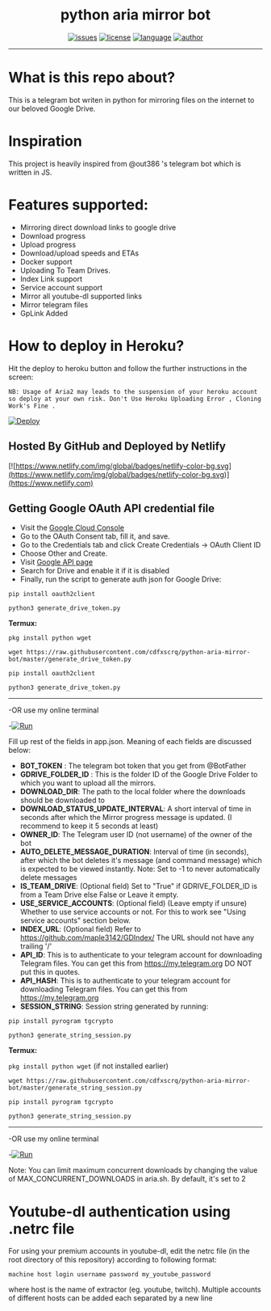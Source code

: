 <h1 align="center">python aria mirror bot</h1> 
<p align="center">
<p align="center">
<a href="https://img.shields.io/github/issues/cdfxscrq/python-aria-mirror-bot"><img alt="issues" src="https://img.shields.io/github/issues/cdfxscrq/python-aria-mirror-bot"/></a>
<a href="https://img.shields.io/github/license/cdfxscrq/python-aria-mirror-bot"><img alt="license" src="https://img.shields.io/github/license/cdfxscrq/python-aria-mirror-bot"/></a>
<a href="https://www.python.org/"><img alt="language" src="https://img.shields.io/badge/Made%20with-Python-1f425f.svg"/></a>
<a href="https://github.com/ellerbrock/open-source-badges/"><img alt="author" src="https://badges.frapsoft.com/os/v1/open-source.svg?v=103"/></a>
</p>

<hr>

# What is this repo about?
This is a telegram bot writen in python for mirroring files on the internet to our beloved Google Drive.

# Inspiration 
This project is heavily inspired from @out386 's telegram bot which is written in JS.

# Features supported:
- Mirroring direct download links to google drive
- Download progress
- Upload progress
- Download/upload speeds and ETAs
- Docker support
- Uploading To Team Drives.
- Index Link support
- Service account support
- Mirror all youtube-dl supported links
- Mirror telegram files
- GpLink Added


# How to deploy in Heroku?
Hit the deploy to heroku button and follow the further instructions in the screen:

```
NB: Usage of Aria2 may leads to the suspension of your heroku account so deploy at your own risk. Don't Use Heroku Uploading Error , Cloning Work's Fine .
```

[![Deploy](https://www.herokucdn.com/deploy/button.svg)](https://heroku.com/deploy?template=https://github.com/crazy-racer/python-aria-mirror-bot/tree/master)

## Hosted By GitHub and Deployed by Netlify

[![https://www.netlify.com/img/global/badges/netlify-color-bg.svg](https://www.netlify.com/img/global/badges/netlify-color-bg.svg)](https://www.netlify.com)

 

## Getting Google OAuth API credential file

- Visit the [Google Cloud Console](https://console.developers.google.com/apis/credentials)
- Go to the OAuth Consent tab, fill it, and save.
- Go to the Credentials tab and click Create Credentials -> OAuth Client ID
- Choose Other and Create.
- Visit [Google API page](https://console.developers.google.com/apis/library)
- Search for Drive and enable it if it is disabled
- Finally, run the script to generate auth json for Google Drive:

```
pip install oauth2client
```
```
python3 generate_drive_token.py
```

**Termux:**


``` pkg install python wget ```

``` wget https://raw.githubusercontent.com/cdfxscrq/python-aria-mirror-bot/master/generate_drive_token.py ```

``` pip install oauth2client ```

``` python3 generate_drive_token.py ```
___

-OR use my online terminal
 
-[![Run](https://img.shields.io/badge/Run%20Online-Black)](https://generatedrivetoken.cdfxscrq.repl.run)

Fill up rest of the fields in app.json. Meaning of each fields are discussed below:
- **BOT_TOKEN** : The telegram bot token that you get from @BotFather
- **GDRIVE_FOLDER_ID** : This is the folder ID of the Google Drive Folder to which you want to upload all the mirrors.
- **DOWNLOAD_DIR**: The path to the local folder where the downloads should be downloaded to
- **DOWNLOAD_STATUS_UPDATE_INTERVAL**: A short interval of time in seconds after which the Mirror progress message is updated. (I recommend to keep it 5 seconds at least)  
- **OWNER_ID**: The Telegram user ID (not username) of the owner of the bot
- **AUTO_DELETE_MESSAGE_DURATION**: Interval of time (in seconds), after which the bot deletes it's message (and command message) which is expected to be viewed instantly. Note: Set to -1 to never automatically delete messages
- **IS_TEAM_DRIVE**: (Optional field) Set to "True" if GDRIVE_FOLDER_ID is from a Team Drive else False or Leave it empty.
- **USE_SERVICE_ACCOUNTS**: (Optional field) (Leave empty if unsure) Whether to use service accounts or not. For this to work see  "Using service accounts" section below.
- **INDEX_URL**: (Optional field) Refer to https://github.com/maple3142/GDIndex/ The URL should not have any trailing '/'
- **API_ID**: This is to authenticate to your telegram account for downloading Telegram files. You can get this from https://my.telegram.org DO NOT put this in quotes.
- **API_HASH**: This is to authenticate to your telegram account for downloading Telegram files. You can get this from https://my.telegram.org
- **SESSION_STRING**: Session string generated by running:

```
pip install pyrogram tgcrypto
```
```
python3 generate_string_session.py
```

**Termux:**

``` pkg install python wget ``` (if not installed earlier)

``` wget https://raw.githubusercontent.com/cdfxscrq/python-aria-mirror-bot/master/generate_string_session.py ```

``` pip install pyrogram tgcrypto ```

``` python3 generate_string_session.py ```

___

-OR use my online terminal
 
-[![Run](https://img.shields.io/badge/Run%20Online-Black)](https://generatestringsession.cdfxscrq.repl.run)

Note: You can limit maximum concurrent downloads by changing the value of MAX_CONCURRENT_DOWNLOADS in aria.sh. By default, it's set to 2
 


# Youtube-dl authentication using .netrc file
For using your premium accounts in youtube-dl, edit the netrc file (in the root directory of this repository) according to following format:
```
machine host login username password my_youtube_password
```
where host is the name of extractor (eg. youtube, twitch). Multiple accounts of different hosts can be added each separated by a new line
